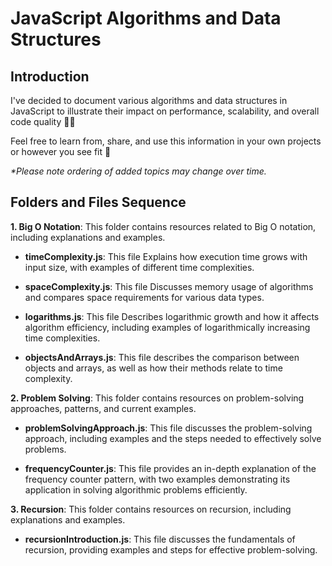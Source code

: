# JavaScript Algorithms and Data Structures

## Introduction

I've decided to document various algorithms and data structures in JavaScript to illustrate their impact on performance, scalability, and overall code quality 👨‍💻

Feel free to learn from, share, and use this information in your own projects or however you see fit 🤝

_*Please note ordering of added topics may change over time._

## Folders and Files Sequence

**1. Big O Notation**: This folder contains resources related to Big O notation, including explanations and examples.

- **timeComplexity.js**: This file Explains how execution time grows with input size, with examples of different time complexities.

- **spaceComplexity.js**: This file Discusses memory usage of algorithms and compares space requirements for various data types.

- **logarithms.js**: This file Describes logarithmic growth and how it affects algorithm efficiency, including examples of logarithmically increasing time complexities.

- **objectsAndArrays.js**: This file describes the comparison between objects and arrays, as well as how their methods relate to time complexity.

**2. Problem Solving**: This folder contains resources on problem-solving approaches, patterns, and current examples.

- **problemSolvingApproach.js**: This file discusses the problem-solving approach, including examples and the steps needed to effectively solve problems.

- **frequencyCounter.js**: This file provides an in-depth explanation of the frequency counter pattern, with two examples demonstrating its application in solving algorithmic problems efficiently.

**3. Recursion**: This folder contains resources on recursion, including explanations and examples.

- **recursionIntroduction.js**: This file discusses the fundamentals of recursion, providing examples and steps for effective problem-solving.